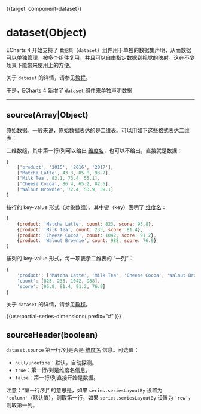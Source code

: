 
{{target: component-dataset}}

# dataset(Object)

ECharts 4 开始支持了 `数据集`（`dataset`）组件用于单独的数据集声明，从而数据可以单独管理，被多个组件复用，并且可以自由指定数据到视觉的映射。这在不少场景下能带来使用上的方便。

关于 `dataset` 的详情，请参见[教程](http://echarts.baidu.com/tutorial.html#%E6%95%B0%E6%8D%AE%E9%9B%86%EF%BC%88dataset%EF%BC%89)。


于是，ECharts 4 新增了 `dataset` 组件来单独声明数据

---


## source(Array|Object)

原始数据。一般来说，原始数据表达的是二维表。可以用如下这些格式表达二维表：

二维数组，其中第一行/列可以给出 [维度名](~dataset.dimensions)，也可以不给出，直接就是数据：

```js
[
    ['product', '2015', '2016', '2017'],
    ['Matcha Latte', 43.3, 85.8, 93.7],
    ['Milk Tea', 83.1, 73.4, 55.1],
    ['Cheese Cocoa', 86.4, 65.2, 82.5],
    ['Walnut Brownie', 72.4, 53.9, 39.1]
]
```

按行的 key-value 形式（对象数组），其中键（key）表明了 [维度名](~dataset.dimensions)：
```js
[
    {product: 'Matcha Latte', count: 823, score: 95.8},
    {product: 'Milk Tea', count: 235, score: 81.4},
    {product: 'Cheese Cocoa', count: 1042, score: 91.2},
    {product: 'Walnut Brownie', count: 988, score: 76.9}
]
```

按列的 key-value 形式，每一项表示二维表的 “一列”：

```js
{
    'product': ['Matcha Latte', 'Milk Tea', 'Cheese Cocoa', 'Walnut Brownie'],
    'count': [823, 235, 1042, 988],
    'score': [95.8, 81.4, 91.2, 76.9]
}
```

关于 `dataset` 的详情，请参见[教程](http://echarts.baidu.com/tutorial.html#%E6%95%B0%E6%8D%AE%E9%9B%86%EF%BC%88dataset%EF%BC%89)。


{{use:partial-series-dimensions(
    prefix="#"
)}}

## sourceHeader(boolean)

`dataset.source` 第一行/列是否是 [维度名](dataset.dimensions) 信息。可选值：

+ `null/undefine`：默认，自动探测。
+ `true`：第一行/列是维度名信息。
+ `false`：第一行/列直接开始是数据。

注意：“第一行/列” 的意思是，如果 `series.seriesLayoutBy` 设置为 `'column'`（默认值），则取第一行，如果 `series.seriesLayoutBy` 设置为 `'row'`，则取第一列。
